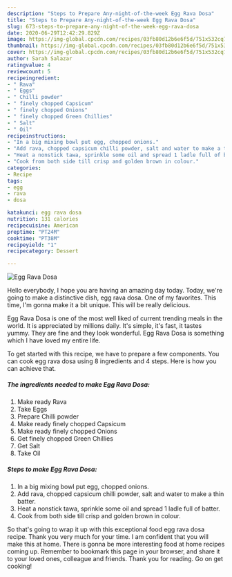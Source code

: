 ```yaml
---
description: "Steps to Prepare Any-night-of-the-week Egg Rava Dosa"
title: "Steps to Prepare Any-night-of-the-week Egg Rava Dosa"
slug: 673-steps-to-prepare-any-night-of-the-week-egg-rava-dosa
date: 2020-06-29T12:42:29.829Z
image: https://img-global.cpcdn.com/recipes/03fb80d12b6e6f5d/751x532cq70/egg-rava-dosa-recipe-main-photo.jpg
thumbnail: https://img-global.cpcdn.com/recipes/03fb80d12b6e6f5d/751x532cq70/egg-rava-dosa-recipe-main-photo.jpg
cover: https://img-global.cpcdn.com/recipes/03fb80d12b6e6f5d/751x532cq70/egg-rava-dosa-recipe-main-photo.jpg
author: Sarah Salazar
ratingvalue: 4
reviewcount: 5
recipeingredient:
- " Rava"
- " Eggs"
- " Chilli powder"
- " finely chopped Capsicum"
- " finely chopped Onions"
- " finely chopped Green Chillies"
- " Salt"
- " Oil"
recipeinstructions:
- "In a big mixing bowl put egg, chopped onions."
- "Add rava, chopped capsicum chilli powder, salt and water to make a thin batter."
- "Heat a nonstick tawa, sprinkle some oil and spread 1 ladle full of batter."
- "Cook from both side till crisp and golden brown in colour."
categories:
- Recipe
tags:
- egg
- rava
- dosa

katakunci: egg rava dosa 
nutrition: 131 calories
recipecuisine: American
preptime: "PT24M"
cooktime: "PT38M"
recipeyield: "1"
recipecategory: Dessert

---
```



![Egg Rava Dosa](https://img-global.cpcdn.com/recipes/03fb80d12b6e6f5d/751x532cq70/egg-rava-dosa-recipe-main-photo.jpg)

Hello everybody, I hope you are having an amazing day today. Today, we're going to make a distinctive dish, egg rava dosa. One of my favorites. This time, I'm gonna make it a bit unique. This will be really delicious.

Egg Rava Dosa is one of the most well liked of current trending meals in the world. It is appreciated by millions daily. It's simple, it's fast, it tastes yummy. They are fine and they look wonderful. Egg Rava Dosa is something which I have loved my entire life.




To get started with this recipe, we have to prepare a few components. You can cook egg rava dosa using 8 ingredients and 4 steps. Here is how you can achieve that.

<!--inarticleads1-->

##### The ingredients needed to make Egg Rava Dosa:

1. Make ready  Rava
1. Take  Eggs
1. Prepare  Chilli powder
1. Make ready  finely chopped Capsicum
1. Make ready  finely chopped Onions
1. Get  finely chopped Green Chillies
1. Get  Salt
1. Take  Oil




<!--inarticleads2-->

##### Steps to make Egg Rava Dosa:

1. In a big mixing bowl put egg, chopped onions.
1. Add rava, chopped capsicum chilli powder, salt and water to make a thin batter.
1. Heat a nonstick tawa, sprinkle some oil and spread 1 ladle full of batter.
1. Cook from both side till crisp and golden brown in colour.




So that's going to wrap it up with this exceptional food egg rava dosa recipe. Thank you very much for your time. I am confident that you will make this at home. There is gonna be more interesting food at home recipes coming up. Remember to bookmark this page in your browser, and share it to your loved ones, colleague and friends. Thank you for reading. Go on get cooking!

